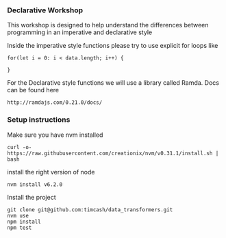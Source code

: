 ### Declarative Workshop

This workshop is designed to help understand the differences between programming in an imperative and declarative style

Inside the imperative style functions please try to use explicit for loops like

```
for(let i = 0: i < data.length; i++) {

}
```
For the Declarative style functions we will use a library called Ramda. Docs can be found here
```
http://ramdajs.com/0.21.0/docs/
```

### Setup instructions
Make sure you have nvm installed
```
curl -o- https://raw.githubusercontent.com/creationix/nvm/v0.31.1/install.sh | bash
```
install the right version of node
```
nvm install v6.2.0
```
Install the project
```
git clone git@github.com:timcash/data_transformers.git
nvm use
npm install
npm test
```
